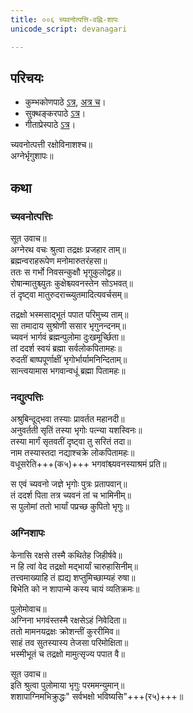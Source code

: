 ```yaml
---
title: ००६ च्यवनोत्पत्ति-वह्नि-शापः
unicode_script: devanagari

---
```

## परिचयः
- कुम्भकोणपाठे [ऽत्र](https://archive.org/details/mahAbhArata-kumbhakoNam/page/n369), [अत्र च](https://sanskritdocuments.org/mirrors/mahabharata/mbhK/mahabharata-k-01-sa.html)।
- सुक्थङ्करपाठे [ऽत्र](http://bombay.indology.info/mahabharata/text/UD/MBh01.txt)।
- गीताप्रेस्पाठे [ऽत्र](https://archive.org/stream/mahabharata01ramauoft#page/564/mode/2up)।

च्यवनोत्पत्ती रक्षोविनाशश्च॥  
अग्नेर्भृगुशापः॥  

## कथा
### च्यवनोत्पत्तिः
 सूत उवाच॥  
अग्नेरथ वचः श्रुत्वा तद्रक्षः प्रजहार ताम्॥  
ब्रह्मन्वराहरूपेण मनोमारुतरंहसा॥  
ततः स गर्भो निवसन्कुक्षौ भृगुकुलोद्वह॥  
रोषान्मातुश्च्युतः कुक्षेश्च्यवनस्तेन सोऽभवत्॥  
तं दृष्ट्वा मातुरुदराच्च्युतमादित्यवर्चसम्॥  

तद्रक्षो भस्मसाद्भूतं पपात परिमुच्य ताम्॥  
सा तमादाय सुश्रोणी ससार भृगुनन्दनम्॥  
च्यवनं भार्गवं ब्रह्मन्पुलोमा दुःखमूर्च्छिता॥  
तां ददर्श स्वयं ब्रह्मा सर्वलोकपितामहः॥  
रुदतीं बाष्पपूर्णाक्षीं भृगोर्भार्यामनिन्दिताम्॥  
सान्त्वयामास भगवान्वधूं ब्रह्मा पितामहः॥  

### नद्युत्पत्तिः
अश्रुबिन्दूद्भवा तस्याः प्रावर्तत महानदी॥  
अनुवर्तती सृतिं तस्या भृगोः पत्न्या यशस्विनः॥  
तस्या मार्गं सृतवतीं दृष्ट्वा तु सरितं तदा॥  
नाम तस्यास्तदा नद्याश्चक्रे लोकपितामहः॥  
वधूसरेति+++(क५)+++ भगवांश्च्यवनस्याश्रमं प्रति॥  

स एवं च्यवनो जज्ञे भृगोः पुत्रः प्रतापवान्॥  
तं ददर्श पिता तत्र च्यवनं तां च भामिनीम्॥  
स पुलोमां ततो भार्यां पप्रच्छ कुपितो भृगुः॥  

### अग्निशापः
केनासि रक्षसे तस्मै कथितेह जिहीर्षवे॥  
न हि त्वां वेद तद्रक्षो मद्भार्यां चारुहासिनीम्॥  
तत्त्वमाख्याहि तं ह्यद्य शप्तुमिच्छाम्यहं रुषा॥  
बिभेति को न शापान्मे कस्य चायं व्यतिक्रमः॥  

 पुलोमोवाच॥  
अग्निना भगवंस्तस्मै रक्षसेऽहं निवेदिता॥  
ततो मामनयद्रक्षः क्रोशन्तीं कुररीमिव॥  
साहं तव सुतस्यास्य तेजसा परिमोक्षिता॥  
भस्मीभूतं च तद्रक्षो मामुत्सृज्य पपात वै॥  

 सूत उवाच॥  
इति श्रुत्वा पुलोमाया भृगुः परममन्युमान्॥  
शशापाग्निमभिक्रुद्धः" सर्वभक्षो भविष्यसि"+++(र५)+++॥  